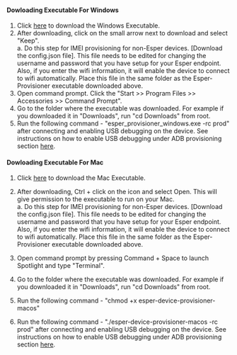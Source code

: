 #### Dowloading Executable For Windows

1. Click [here](../../esper_provisioner_windows.exe) to download the Windows Executable.
2. After downloading, click on the small arrow next to download and select "Keep".\
  a. Do this step for IMEI provisioning for non-Esper devices. [Download the config.json file]. This file needs to be edited for changing the username and password that you have setup for your Esper endpoint. Also, if you enter the wifi information, it will enable the device to connect to wifi automatically. Place this file in the same folder as the 
Esper-Provisioner executable downloaded above.
3. Open command prompt. Click the "Start >> Program Files >> Accessories >> Command Prompt".
4. Go to the folder where the executable was downloaded. For example if you downloaded it in "Downloads", run "cd Downloads" from root.
5. Run the following command - "esper_provisioner_windows.exe -rc prod" after connecting and enabling USB debugging on the device. See instructions on how to enable USB debugging under ADB provisioning section [here](../index.md). 


#### Dowloading Executable For Mac

1. Click [here](../../esper-device-provisioner-macos) to download the Mac Executable.
2. After downloading, Ctrl + click on the icon and select Open. This will give permission to the executable to run on your Mac.\
  a. Do this step for IMEI provisioning for non-Esper devices. [Download the config.json file]. This file needs to be edited for changing the username and password that you have setup for your Esper endpoint. Also, if you enter the wifi information, it will enable the device to connect to wifi automatically. Place this file in the same folder as the 
Esper-Provisioner executable downloaded above.
3. Open command prompt by pressing Command + Space to launch Spotlight and type "Terminal".
4. Go to the folder where the executable was downloaded. For example if you downloaded it in "Downloads", run "cd Downloads" from root.

5. Run the following command - "chmod +x esper-device-provisioner-macos"

6. Run the following command - "./esper-device-provisioner-macos -rc prod" after connecting and enabling USB debugging on the device. See instructions on how to enable USB debugging under ADB provisioning section [here](../index.md). 

